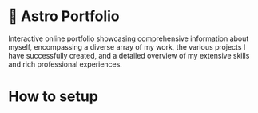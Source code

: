 # 🚀 Astro Portfolio
 Interactive online portfolio showcasing comprehensive information about myself, encompassing a diverse array of my work, the various projects I have successfully created, and a detailed overview of my extensive skills and rich professional experiences.

# How to setup

